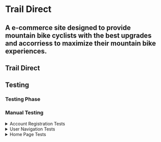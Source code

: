 # Trail Direct

## A e-commerce site designed to provide mountain bike cyclists with the best upgrades and accorriess to maximize their mountain bike experiences.

## Trail Direct

<a name="testing"></a>

## Testing 

### Testing Phase

### Manual Testing

<details>
<summary>Account Registration Tests </summary>
<br>

| Test |Result  |
| -- | -- |
| User can create an account | Pass |
| Verified user can log into their account | Pass  |
| Verified user can log out | Pass  |
|User is notified of logging in to account| Pass |
|User is notified of logging out of account| Pass |
|User receives email verification email| Pass |

</details>

<details>
<summary>User Navigation Tests</summary>
<br>

| Test |Pass/Fail  |
|--|--|
|User can navigate to a product| Pass |
|User can access the product details| Pass|
|User can add a product to bag| Pass|
|User can navigate back to products| Pass|
|User can add more products to bag| Pass|
|User can add multiple quantities of a product | Pass|
|User can navigate to shopping bag| Pass|
|A logged in User can navigate to the profile section of accounts| Pass|
|User can access their saved address information| Pass|
|User can access previous orders| Pass|
|User can view the blog overview page| Pass|
|User can access specific blog posts| Pass|
|User can access the contact & faq page| Pass|
|User can access the contact form| Pass|
|The links in footer open to the relevent pages| Pass|
|All Navigation Heading links open to correct option| Pass|
|All dropdown links open to correct option| Pass|

</details>

<details>
<summary>Home Page Tests</summary>
<br>

|Section|Test Action|Pass/Fail|
| ---| ---| ---|
|Navbar|Click on logo in Navbar redirects to Home | Pass|
||Clicking on the links in Navbar redirects to the correct page | Pass|
||Clicking on the links in Account redirects to the correct page | Pass|
||Clicking on the bag icon redirects to shopping bag | Pass|
|Searchbar|Type keywords returns correct results | Pass|
|Hero section|Opening Home page the hero section loads as it should | Pass|
||Click on the shop now button leads to products page | Pass|
|Catagory Card| Click on the catagory card redirects to the correct catagory of products | Pass|
|| Click on the product card button add to cart. Ensure the item is added to cart |When clicked each card button adds the correspondint product to cart |Pass|
|Newsletter| Enter valid email and a thank you for subscribing text appears |Pass|
|Footer|The site links in footer open to the relevent pages| Pass|
||The socail links in footer open to the external pages| Pass|

</details>
